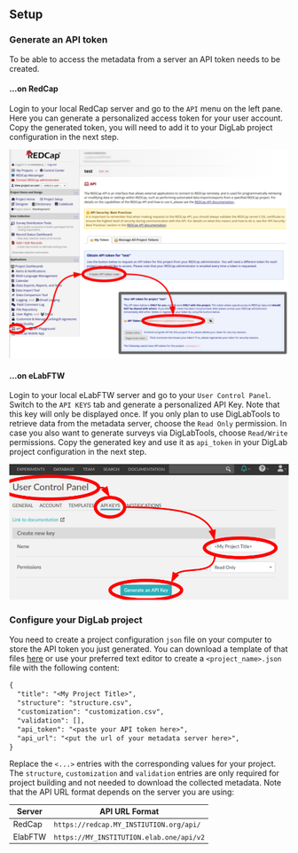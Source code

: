 ## Setup

### Generate an API token

To be able to access the metadata from a server an API token needs to be created. 

#### ...on RedCap
Login to your local RedCap server and go to the `API` menu on the left pane. Here you can generate a personalized access token for your user account. Copy the generated token, you will need to add it to your DigLab project configuration in the next step.

![RedCap_API-token-generation.png](images/RedCap_API-token-generation.png)

#### ...on eLabFTW
Login to your local eLabFTW server and go to your `User Control Panel`. Switch to the `API KEYS` tab and generate a personalized API Key. Note that this key will only be displayed once. If you only plan to use DigLabTools to retrieve data from the metadata server, choose the `Read Only` permission. In case you also want to generate surveys via DigLabTools, choose `Read/Write` permissions.  Copy the generated key and use it as `api_token` in your DigLab project configuration in the next step.

![ElabFTW_API-token-generation.png](images/ElabFTW_API-token-generation.png)

### Configure your DigLab project

You need to create a project configuration `json` file on your computer to store the API token you just generated. You can download a template of that files [here](config_template.json) or use your preferred text editor to create a `<project_name>.json` file with the following content:

```
{
  "title": "<My Project Title>",
  "structure": "structure.csv",
  "customization": "customization.csv",
  "validation": [],
  "api_token": "<paste your API token here>",
  "api_url": "<put the url of your metadata server here>",
}
```

Replace the `<...>` entries with the corresponding values for your project. The `structure`, `customization` and `validation` entries are only required for project building and not needed to download the collected metadata.
Note that the API URL format depends on the server you are using:

| Server   | API URL Format                           |
|----------|------------------------------------------|
| RedCap   | `https://redcap.MY_INSTIUTION.org/api/`  |
| ElabFTW  | `https://MY_INSTITUTION.elab.one/api/v2` |

